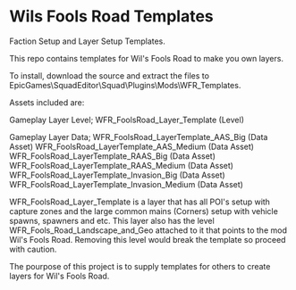 # Wils Fools Road Templates
Faction Setup and Layer Setup Templates.

This repo contains templates for Wil's Fools Road to make you own layers. 

To install, download the source and extract the files to EpicGames\SquadEditor\Squad\Plugins\Mods\WFR_Templates.

Assets included are:

Gameplay Layer Level;
  WFR_FoolsRoad_Layer_Template (Level)

Gameplay Layer Data;
  WFR_FoolsRoad_LayerTemplate_AAS_Big (Data Asset)
  WFR_FoolsRoad_LayerTemplate_AAS_Medium (Data Asset)
  WFR_FoolsRoad_LayerTemplate_RAAS_Big (Data Asset)
  WFR_FoolsRoad_LayerTemplate_RAAS_Medium (Data Asset)
  WFR_FoolsRoad_LayerTemplate_Invasion_Big (Data Asset)
  WFR_FoolsRoad_LayerTemplate_Invasion_Medium (Data Asset)

WFR_FoolsRoad_Layer_Template is a layer that has all POI's setup with capture zones and the large common mains (Corners) setup with vehicle spawns, spawners and etc. This layer also has the level WFR_Fools_Road_Landscape_and_Geo attached to it that points to the mod Wil's Fools Road. Removing this level would break the template so proceed with caution.

The pourpose of this project is to supply templates for others to create layers for Wil's Fools Road. 
